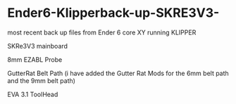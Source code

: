 # Ender6-Klipperback-up-SKRE3V3-

most recent back up files from Ender 6 core XY running KLIPPER

SKRe3V3 mainboard

8mm EZABL Probe

GutterRat Belt Path	(i have added the Gutter Rat Mods for the 6mm belt path and the 9mm belt path)

EVA 3.1 ToolHead

	
